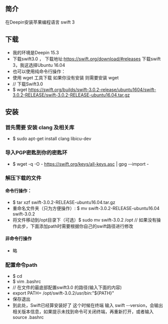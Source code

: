 ##  简介

在Deepin安装苹果编程语言 swift 3

## 下载
- 我的环境是Deepin 15.3
- 下载swift3.0 ， 下载地址:https://swift.org/download/#releases 下载swift 3，我这选择Ubuntu 16.04
- 也可以使用纯命令行操作：
- 使用 wget 工具下载 如果你没有安装 则需要安装 wget
- // 下载Swift3.0
- $ wget https://swift.org/builds/swift-3.0.2-release/ubuntu1604/swift-3.0.2-RELEASE/swift-3.0.2-RELEASE-ubuntu16.04.tar.gz

## 安装
### 首先需要 安装 clang 及相关库
- $ sudo apt-get install clang libicu-dev

### 导入PGP密匙到你的密匙环
- $ wget -q -O - https://swift.org/keys/all-keys.asc |  gpg --import -

### 解压下载的文件

#### 命令行操作：
- $ tar xzf swift-3.0.2-RELEASE-ubuntu16.04.tar.gz
- 重命名文件夹（只为方便操作）: $ mv swift-3.0.2-RELEASE-ubuntu16.04 swift-3.0.2
- 将文件移动到/opt目录下（可选）$ sudo mv swift-3.0.2 /opt // 如果没有操作此步，下面添加path时需要根据你自己的swift路径进行修改

#### 非命令行操作
- 略

### 配置命令path
- $ cd 
- $ vim .bashrc
- // 在文件的最底部配置swift3.0 的路径(输入下面的内容)
- export PATH= /opt/swift-3.0.2/usr/bin:"${PATH}"
-  保存退出
- 到此处，Swift已经算安装好了 这个时候在终端 输入 swift --version，会输出相关版本信息，如果提示未找到命令可关闭终端，再重新打开，或者输入source .bashrc